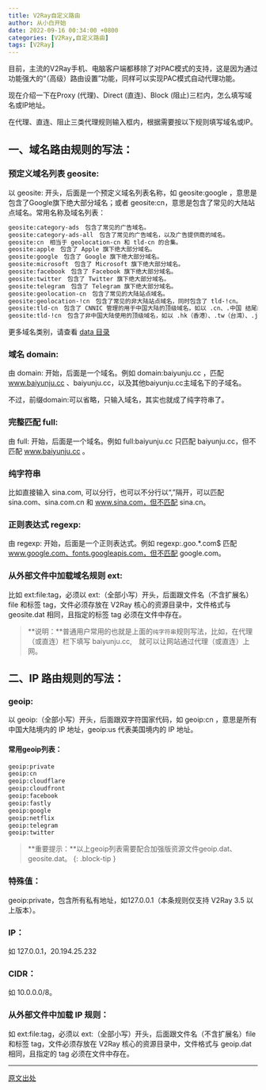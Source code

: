 ```yaml
---
title: V2Ray自定义路由
author: 从小白开始
date: 2022-09-16 00:34:00 +0800
categories: [V2Ray,自定义路由]
tags: [V2Ray]
---
```


目前，主流的V2Ray手机、电脑客户端都移除了对PAC模式的支持，这是因为通过功能强大的“（高级）路由设置”功能，同样可以实现PAC模式自动代理功能。

现在介绍一下在Proxy (代理)、Direct (直连)、Block (阻止)三栏内，怎么填写域名或IP地址。

在代理、直连、阻止三类代理规则输入框内，根据需要按以下规则填写域名或IP。

## 一、域名路由规则的写法：

### 预定义域名列表 geosite:

以 geosite: 开头，后面是一个预定义域名列表名称，如 geosite:google ，意思是包含了Google旗下绝大部分域名；或者 geosite:cn，意思是包含了常见的大陆站点域名。常用名称及域名列表：

```markdown
geosite:category-ads　包含了常见的广告域名。
geosite:category-ads-all　包含了常见的广告域名，以及广告提供商的域名。
geosite:cn　相当于 geolocation-cn 和 tld-cn 的合集。
geosite:apple　包含了 Apple 旗下绝大部分域名。
geosite:google　包含了 Google 旗下绝大部分域名。
geosite:microsoft　包含了 Microsoft 旗下绝大部分域名。
geosite:facebook　包含了 Facebook 旗下绝大部分域名。
geosite:twitter　包含了 Twitter 旗下绝大部分域名。
geosite:telegram　包含了 Telegram 旗下绝大部分域名。
geosite:geolocation-cn　包含了常见的大陆站点域名。
geosite:geolocation-!cn　包含了常见的非大陆站点域名，同时包含了 tld-!cn。
geosite:tld-cn　包含了 CNNIC 管理的用于中国大陆的顶级域名，如以 .cn、.中国 结尾的域名。
geosite:tld-!cn　包含了非中国大陆使用的顶级域名，如以 .hk（香港）、.tw（台湾）、.jp（日本）、.sg（新加坡）、.us（美国）.ca（加拿大）等结尾的域名。
```

更多域名类别，请查看 [data 目录](https://github.com/v2fly/domain-list-community/tree/master/data)

### 域名 domain:

由 domain: 开始，后面是一个域名。例如 domain:baiyunju.cc ，匹配 www.baiyunju.cc 、baiyunju.cc，以及其他baiyunju.cc主域名下的子域名。

不过，前缀domain:可以省略，只输入域名，其实也就成了纯字符串了。

### 完整匹配 full:

由 full: 开始，后面是一个域名。例如 full:baiyunju.cc 只匹配 baiyunju.cc，但不匹配 www.baiyunju.cc 。

### 纯字符串

比如直接输入 sina.com, 可以分行，也可以不分行以“,”隔开，可以匹配 sina.com、sina.com.cn 和 www.sina.com，但不匹配 sina.cn。

### 正则表达式 regexp:

由 regexp: 开始，后面是一个正则表达式。例如 regexp:\.goo.*\.com$ 匹配 www.google.com、fonts.googleapis.com，但不匹配 google.com。

### 从外部文件中加载域名规则 ext:

比如 ext:file:tag，必须以 ext:（全部小写）开头，后面跟文件名（不含扩展名）file 和标签 tag，文件必须存放在 V2Ray 核心的资源目录中，文件格式与 geosite.dat 相同，且指定的标签 tag 必须在文件中存在。

>**说明：**普通用户常用的也就是上面的`纯字符串`规则写法，比如，在代理（或直连）栏下填写 baiyunju.cc,　就可以让网站通过代理（或直连）上网。

## 二、IP 路由规则的写法：

### geoip:

以 geoip:（全部小写）开头，后面跟双字符国家代码，如 geoip:cn ，意思是所有中国大陆境内的 IP 地址，geoip:us 代表美国境内的 IP 地址。

#### 常用geoip列表：

```markdown
geoip:private
geoip:cn
geoip:cloudflare
geoip:cloudfront
geoip:facebook
geoip:fastly
geoip:google
geoip:netflix
geoip:telegram
geoip:twitter
```

>**重要提示：**以上geoip列表需要配合加强版资源文件geoip.dat、geosite.dat。
{: .block-tip }

### 特殊值：

geoip:private，包含所有私有地址，如127.0.0.1（本条规则仅支持 V2Ray 3.5 以上版本）。

### IP：

如 127.0.0.1，20.194.25.232

### CIDR：

如 10.0.0.0/8。

### 从外部文件中加载 IP 规则：

如 ext:file:tag，必须以 ext:（全部小写）开头，后面跟文件名（不含扩展名）file 和标签 tag，文件必须存放在 V2Ray 核心的资源目录中，文件格式与 geoip.dat 相同，且指定的 tag 必须在文件中存在。

****

[原文出处](https://baiyunju.cc/7246)